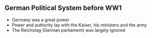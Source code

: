 ## German Political System before WW1

- Germany was a great power
- Power and authority lay with the Kaiser, his ministers and the army
- The Reichstag (German parliament) was largely ignored

